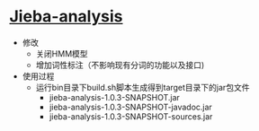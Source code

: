 # [Jieba-analysis](https://github.com/huaban/jieba-analysis)
* 修改
  - 关闭HMM模型
  - 增加词性标注（不影响现有分词的功能以及接口)
* 使用过程
  - 运行bin目录下build.sh脚本生成得到target目录下的jar包文件
    + jieba-analysis-1.0.3-SNAPSHOT.jar        
    + jieba-analysis-1.0.3-SNAPSHOT-javadoc.jar
    + jieba-analysis-1.0.3-SNAPSHOT-sources.jar
